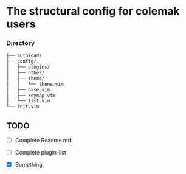 # The structural config for colemak users

### Directory
```bash
├── autoload/
├── config/
│   ├── plugins/
│   ├── other/
│   ├── theme/
│   │   └── theme.vim
│   ├── base.vim
│   ├── keymap.vim
│   └── list.vim
└── init.vim
```

## TODO
* [ ] Complete Readme.md
* [ ] Complete plugin-list
* [x] Something


